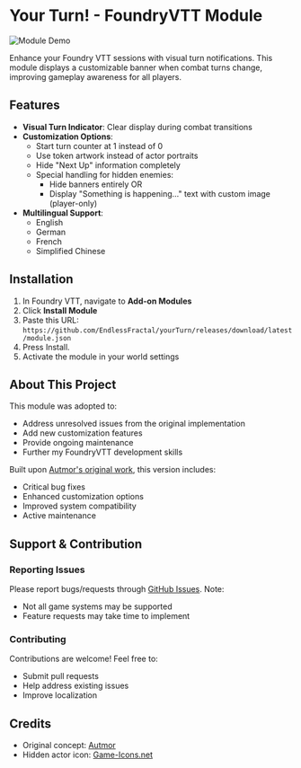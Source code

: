 # Your Turn! - FoundryVTT Module

![Module Demo](https://i.imgur.com/IGbA0jO.gif)

Enhance your Foundry VTT sessions with visual turn notifications. This module displays a customizable banner when combat turns change, improving gameplay awareness for all players.

## Features

- **Visual Turn Indicator**: Clear display during combat transitions
- **Customization Options**:
  - Start turn counter at 1 instead of 0
  - Use token artwork instead of actor portraits
  - Hide "Next Up" information completely
  - Special handling for hidden enemies:
    - Hide banners entirely OR
    - Display "Something is happening..." text with custom image (player-only)
- **Multilingual Support**:
  - English
  - German
  - French
  - Simplified Chinese

## Installation

1. In Foundry VTT, navigate to **Add-on Modules**
2. Click **Install Module**
3. Paste this URL:  
   `https://github.com/EndlessFractal/yourTurn/releases/download/latest/module.json`
4. Press Install.
5. Activate the module in your world settings

## About This Project

This module was adopted to:
- Address unresolved issues from the original implementation
- Add new customization features
- Provide ongoing maintenance
- Further my FoundryVTT development skills

Built upon [Autmor's original work](https://github.com/Autmor), this version includes:
- Critical bug fixes
- Enhanced customization options
- Improved system compatibility
- Active maintenance

## Support & Contribution

### Reporting Issues
Please report bugs/requests through [GitHub Issues](https://github.com/EndlessFractal/yourTurn/issues). Note:
- Not all game systems may be supported
- Feature requests may take time to implement

### Contributing
Contributions are welcome! Feel free to:
- Submit pull requests
- Help address existing issues
- Improve localization

## Credits
- Original concept: [Autmor](https://github.com/Autmor)
- Hidden actor icon: [Game-Icons.net](https://game-icons.net/1x1/lorc/hidden.html)
